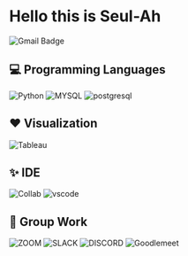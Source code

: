 # Hello this is Seul-Ah

![Gmail Badge](https://img.shields.io/badge/-skatmfdk@gmail.com-c14438?style=flat-square&logo=Gmail&logoColor=white&link=mailto:skatmfdk@gmail.com)

## 💻 Programming Languages

<img alt="Python" src="https://img.shields.io/badge/python%20-%2314354C.svg?&style=for-the-badge&logo=python&logoColor=white"/>  <img alt="MYSQL" src="https://img.shields.io/badge/MySQL-005C84?style=for-the-badge&logo=mysql&logoColor=white">  <img alt="postgresql" src="https://img.shields.io/badge/PostgreSQL-316192?style=for-the-badge&logo=postgresql&logoColor=white">

## ❤️ Visualization

<img alt="Tableau" src="https://img.shields.io/badge/Tableau-E97627?style=for-the-badge&logo=Tableau&logoColor=white">

## ✨ IDE
<img alt="Collab" src="https://img.shields.io/badge/Colab-F9AB00?style=for-the-badge&logo=googlecolab&color=525252">  <img alt="vscode" src="https://img.shields.io/badge/Visual_Studio_Code-0078D4?style=for-the-badge&logo=visual%20studio%20code&logoColor=white">

## 🙋 Group Work

<img alt="ZOOM" src="https://img.shields.io/badge/Zoom-2D8CFF?style=for-the-badge&logo=zoom&logoColor=white">  <img alt="SLACK" src="https://img.shields.io/badge/Slack-4A154B?style=for-the-badge&logo=slack&logoColor=white">  <img alt="DISCORD" src="https://img.shields.io/badge/Discord-5865F2?style=for-the-badge&logo=discord&logoColor=white">  <img alt="Goodlemeet" src="https://img.shields.io/badge/Google%20Meet-00897B?style=for-the-badge&logo=google-meet&logoColor=white">
